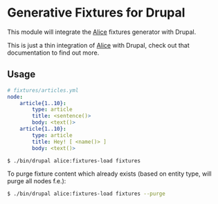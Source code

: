 Generative Fixtures for Drupal
==============================

This module will integrate the [Alice](https://github.com/nelmio/alice)
fixtures generator with Drupal.

This is just a thin integration of [Alice](https://github.com/nelmio/alice)
with Drupal, check out that documentation to find out more.

Usage
-----

```yaml
# fixtures/articles.yml
node:
    article{1..10}:
        type: article
        title: <sentence()>
        body: <text()>
    article{1..10}:
        type: article
        title: Hey! [ <name()> ]
        body: <text()>
```

```bash
$ ./bin/drupal alice:fixtures-load fixtures
```

To purge fixture content which already exists (based on entity type, will
purge all nodes f.e.):

```bash
$ ./bin/drupal alice:fixtures-load fixtures --purge
```
